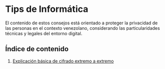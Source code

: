 # Tips de Informática

El contenido de estos consejos está orientado a proteger la privacidad de las personas en el contexto venezolano, considerando las particularidades técnicas y legales del entorno digital.

## Índice de contenido

1. [Explicación básica de cifrado extremo a extremo](extremo-extremo.md "Ir a cifrado de extremo a extremo")